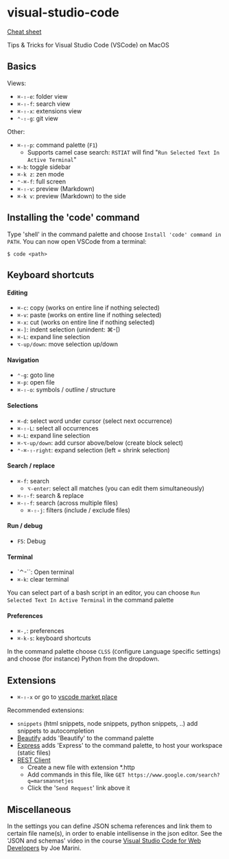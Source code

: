 # visual-studio-code
[Cheat sheet](https://code.visualstudio.com/shortcuts/keyboard-shortcuts-macos.pdf)

Tips &amp; Tricks for Visual Studio Code (VSCode) on MacOS

## Basics
Views:
- `⌘-⇧-e`: folder view
- `⌘-⇧-f`: search view
- `⌘-⇧-x`: extensions view
- `⌃-⇧-g`: git view

Other:
- `⌘-⇧-p`: command palette (`F1`)
  - Supports camel case search: `RSTIAT` will find "`Run Selected Text In Active Terminal`" 
- `⌘-b`: toggle sidebar
- `⌘-k z`: zen mode
- `⌃-⌘-f`: full screen
- `⌘-⇧-v`: preview (Markdown)
- `⌘-k v`: preview (Markdown) to the side

## Installing the 'code' command
Type 'shell' in the command palette and choose `Install 'code' command in PATH`. You can now open VSCode from a terminal:
```
$ code <path>
```

## Keyboard shortcuts

#### Editing
- `⌘-c`: copy (works on entire line if nothing selected)
- `⌘-v`: paste (works on entire line if nothing selected)
- `⌘-x`: cut (works on entire line if nothing selected)
- `⌘-]`: indent selection (unindent: ⌘-[)
- `⌘-L`: expand line selection
- `⌥-up/down`: move selection up/down

#### Navigation
- `⌃-g`: goto line
- `⌘-p`: open file
- `⌘-⇧-o`: symbols / outline / structure

#### Selections
- `⌘-d`: select word under cursor (select next occurrence)
- `⌘-⇧-L`: select all occurrences
- `⌘-L`: expand line selection
- `⌘-⌥-up/down`: add cursor above/below (create block select)
- `⌃-⌘-⇧-right`: expand selection (left = shrink selection)

#### Search / replace
- `⌘-f`: search
  - `⌥-enter`: select all matches (you can edit them simultaneously)
- `⌘-⇧-f`: search & replace
- `⌘-⇧-f`: search (across multiple files)
   - `⌘-⇧-j`: filters (include / exclude files)

#### Run / debug

- `F5`: Debug

#### Terminal
- `⌃-\``: Open terminal
- `⌘-k`: clear terminal

You can select part of a bash script in an editor, you can choose `Run Selected Text In Active Terminal` in the command palette

#### Preferences
- `⌘-,`: preferences
- `⌘-k-s`: keyboard shortcuts

In the command palette choose `CLSS` (`C`onfigure `L`anguage `S`pecific `S`ettings) and choose (for instance) Python from the dropdown.

## Extensions

- `⌘-⇧-x` or go to [vscode market place](https://marketplace.visualstudio.com/vscode)

Recommended extensions:
* `snippets` (html snippets, node snippets, python snippets, ..) add snippets to autocompletion
* [Beautify](https://marketplace.visualstudio.com/items?itemName=HookyQR.beautify) adds 'Beautify' to the command palette
* [Express](https://marketplace.visualstudio.com/items?itemName=Compulim.vscode-express) adds 'Express' to the command palette, to host your workspace (static files)
* [REST Client](https://marketplace.visualstudio.com/items?itemName=humao.rest-client) 
  - Create a new file with extension *.http
  - Add commands in this file, like `GET https://www.google.com/search?q=marsmannetjes`
  - Click the '`Send Request`' link above it

## Miscellaneous
In the settings you can define JSON schema references and link them to certain file name(s), in order to enable intellisense in the json editor. See the 'JSON and schemas' video in the course [Visual Studio Code for Web Developers](https://www.linkedin.com/learning/visual-studio-code-for-web-developers) by Joe Marini.
